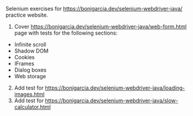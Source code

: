 Selenium exercises for https://bonigarcia.dev/selenium-webdriver-java/ practice website.

1. Cover https://bonigarcia.dev/selenium-webdriver-java/web-form.html page with tests for the following sections:
- Infinite scroll
- Shadow DOM
- Cookies
- IFrames
- Dialog boxes
- Web storage
2. Add test for https://bonigarcia.dev/selenium-webdriver-java/loading-images.html
3. Add test for https://bonigarcia.dev/selenium-webdriver-java/slow-calculator.html
